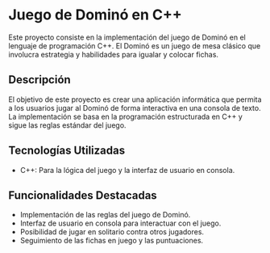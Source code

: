 # Juego de Dominó en C++

Este proyecto consiste en la implementación del juego de Dominó en el lenguaje de programación C++. El Dominó es un juego de mesa clásico que involucra estrategia y habilidades para igualar y colocar fichas.

## Descripción

El objetivo de este proyecto es crear una aplicación informática que permita a los usuarios jugar al Dominó de forma interactiva en una consola de texto. La implementación se basa en la programación estructurada en C++ y sigue las reglas estándar del juego.

## Tecnologías Utilizadas

- C++: Para la lógica del juego y la interfaz de usuario en consola.

## Funcionalidades Destacadas

- Implementación de las reglas del juego de Dominó.
- Interfaz de usuario en consola para interactuar con el juego.
- Posibilidad de jugar en solitario contra otros jugadores.
- Seguimiento de las fichas en juego y las puntuaciones.
